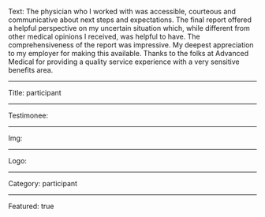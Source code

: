 Text: The physician who I worked with was accessible, courteous and communicative about next steps and expectations. The final report offered a helpful perspective on my uncertain situation which, while different from other medical opinions I received, was helpful to have. The comprehensiveness of the report was impressive. My deepest appreciation to my employer for making this available. Thanks to the folks at Advanced Medical for providing a quality service experience with a very sensitive benefits area.

----

Title: participant

----

Testimonee:

----

Img:

----

Logo:

----

Category: participant

----

Featured: true
